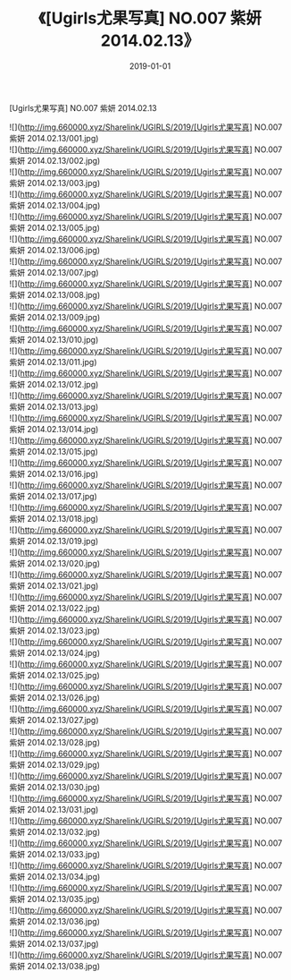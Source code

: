 ﻿---
layout: post
title:  《[Ugirls尤果写真] NO.007 紫妍 2014.02.13》
date:   2019-01-01
img: http://img.660000.xyz/Sharelink/UGIRLS/2019/[Ugirls尤果写真] NO.007 紫妍 2014.02.13/000.jpg
categories: [美女, 清纯, 唯美]
---

[Ugirls尤果写真] NO.007 紫妍 2014.02.13

 ![](http://img.660000.xyz/Sharelink/UGIRLS/2019/[Ugirls尤果写真] NO.007 紫妍 2014.02.13/001.jpg) <br>![](http://img.660000.xyz/Sharelink/UGIRLS/2019/[Ugirls尤果写真] NO.007 紫妍 2014.02.13/002.jpg) <br>![](http://img.660000.xyz/Sharelink/UGIRLS/2019/[Ugirls尤果写真] NO.007 紫妍 2014.02.13/003.jpg) <br>![](http://img.660000.xyz/Sharelink/UGIRLS/2019/[Ugirls尤果写真] NO.007 紫妍 2014.02.13/004.jpg) <br>![](http://img.660000.xyz/Sharelink/UGIRLS/2019/[Ugirls尤果写真] NO.007 紫妍 2014.02.13/005.jpg) <br>![](http://img.660000.xyz/Sharelink/UGIRLS/2019/[Ugirls尤果写真] NO.007 紫妍 2014.02.13/006.jpg) <br>![](http://img.660000.xyz/Sharelink/UGIRLS/2019/[Ugirls尤果写真] NO.007 紫妍 2014.02.13/007.jpg) <br>![](http://img.660000.xyz/Sharelink/UGIRLS/2019/[Ugirls尤果写真] NO.007 紫妍 2014.02.13/008.jpg) <br>![](http://img.660000.xyz/Sharelink/UGIRLS/2019/[Ugirls尤果写真] NO.007 紫妍 2014.02.13/009.jpg) <br>![](http://img.660000.xyz/Sharelink/UGIRLS/2019/[Ugirls尤果写真] NO.007 紫妍 2014.02.13/010.jpg) <br>![](http://img.660000.xyz/Sharelink/UGIRLS/2019/[Ugirls尤果写真] NO.007 紫妍 2014.02.13/011.jpg) <br>![](http://img.660000.xyz/Sharelink/UGIRLS/2019/[Ugirls尤果写真] NO.007 紫妍 2014.02.13/012.jpg) <br>![](http://img.660000.xyz/Sharelink/UGIRLS/2019/[Ugirls尤果写真] NO.007 紫妍 2014.02.13/013.jpg) <br>![](http://img.660000.xyz/Sharelink/UGIRLS/2019/[Ugirls尤果写真] NO.007 紫妍 2014.02.13/014.jpg) <br>![](http://img.660000.xyz/Sharelink/UGIRLS/2019/[Ugirls尤果写真] NO.007 紫妍 2014.02.13/015.jpg) <br>![](http://img.660000.xyz/Sharelink/UGIRLS/2019/[Ugirls尤果写真] NO.007 紫妍 2014.02.13/016.jpg) <br>![](http://img.660000.xyz/Sharelink/UGIRLS/2019/[Ugirls尤果写真] NO.007 紫妍 2014.02.13/017.jpg) <br>![](http://img.660000.xyz/Sharelink/UGIRLS/2019/[Ugirls尤果写真] NO.007 紫妍 2014.02.13/018.jpg) <br>![](http://img.660000.xyz/Sharelink/UGIRLS/2019/[Ugirls尤果写真] NO.007 紫妍 2014.02.13/019.jpg) <br>![](http://img.660000.xyz/Sharelink/UGIRLS/2019/[Ugirls尤果写真] NO.007 紫妍 2014.02.13/020.jpg) <br>![](http://img.660000.xyz/Sharelink/UGIRLS/2019/[Ugirls尤果写真] NO.007 紫妍 2014.02.13/021.jpg) <br>![](http://img.660000.xyz/Sharelink/UGIRLS/2019/[Ugirls尤果写真] NO.007 紫妍 2014.02.13/022.jpg) <br>![](http://img.660000.xyz/Sharelink/UGIRLS/2019/[Ugirls尤果写真] NO.007 紫妍 2014.02.13/023.jpg) <br>![](http://img.660000.xyz/Sharelink/UGIRLS/2019/[Ugirls尤果写真] NO.007 紫妍 2014.02.13/024.jpg) <br>![](http://img.660000.xyz/Sharelink/UGIRLS/2019/[Ugirls尤果写真] NO.007 紫妍 2014.02.13/025.jpg) <br>![](http://img.660000.xyz/Sharelink/UGIRLS/2019/[Ugirls尤果写真] NO.007 紫妍 2014.02.13/026.jpg) <br>![](http://img.660000.xyz/Sharelink/UGIRLS/2019/[Ugirls尤果写真] NO.007 紫妍 2014.02.13/027.jpg) <br>![](http://img.660000.xyz/Sharelink/UGIRLS/2019/[Ugirls尤果写真] NO.007 紫妍 2014.02.13/028.jpg) <br>![](http://img.660000.xyz/Sharelink/UGIRLS/2019/[Ugirls尤果写真] NO.007 紫妍 2014.02.13/029.jpg) <br>![](http://img.660000.xyz/Sharelink/UGIRLS/2019/[Ugirls尤果写真] NO.007 紫妍 2014.02.13/030.jpg) <br>![](http://img.660000.xyz/Sharelink/UGIRLS/2019/[Ugirls尤果写真] NO.007 紫妍 2014.02.13/031.jpg) <br>![](http://img.660000.xyz/Sharelink/UGIRLS/2019/[Ugirls尤果写真] NO.007 紫妍 2014.02.13/032.jpg) <br>![](http://img.660000.xyz/Sharelink/UGIRLS/2019/[Ugirls尤果写真] NO.007 紫妍 2014.02.13/033.jpg) <br>![](http://img.660000.xyz/Sharelink/UGIRLS/2019/[Ugirls尤果写真] NO.007 紫妍 2014.02.13/034.jpg) <br>![](http://img.660000.xyz/Sharelink/UGIRLS/2019/[Ugirls尤果写真] NO.007 紫妍 2014.02.13/035.jpg) <br>![](http://img.660000.xyz/Sharelink/UGIRLS/2019/[Ugirls尤果写真] NO.007 紫妍 2014.02.13/036.jpg) <br>![](http://img.660000.xyz/Sharelink/UGIRLS/2019/[Ugirls尤果写真] NO.007 紫妍 2014.02.13/037.jpg) <br>![](http://img.660000.xyz/Sharelink/UGIRLS/2019/[Ugirls尤果写真] NO.007 紫妍 2014.02.13/038.jpg) <br>